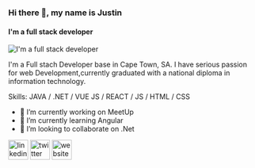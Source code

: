### Hi there 👋, my name is Justin
#### I'm a full stack developer
![I'm a full stack developer](https://media-exp1.licdn.com/dms/image/C5616AQG9e9_ERJ3oKQ/profile-displaybackgroundimage-shrink_200_800/0/1619572115589?e=1625097600&v=beta&t=JfCLSXNxO7IKpJAcLqbiIQAGwsxzSBoDVXjGCvvJRKo)

I'm a Full stach Developer base in Cape Town, SA. I have serious passion for web Development,currently graduated with a national diploma in information technology.

Skills: JAVA / .NET / VUE JS / REACT / JS / HTML / CSS

- 🔭 I’m currently working on MeetUp 
- 🌱 I’m currently learning Angular 
- 👯 I’m looking to collaborate on .Net 


[<img src='https://cdn.jsdelivr.net/npm/simple-icons@3.0.1/icons/linkedin.svg' alt='linkedin' height='40'>](https://www.linkedin.com/in/https://www.linkedin.com/in/justin-kokolo-98450815a//)  [<img src='https://cdn.jsdelivr.net/npm/simple-icons@3.0.1/icons/twitter.svg' alt='twitter' height='40'>](https://twitter.com/justinkokolo)  [<img src='https://cdn.jsdelivr.net/npm/simple-icons@3.0.1/icons/icloud.svg' alt='website' height='40'>](v)  

